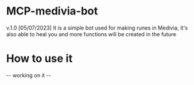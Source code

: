 # MCP-medivia-bot
v.1.0 [05/07/2023]
It is a simple bot used for making runes in Medivia, it's also able to heal you and more functions will be created in the future


# How to use it
-- working on it --
